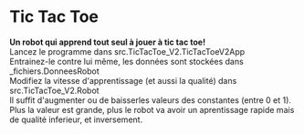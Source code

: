 <h1>Tic Tac Toe</h1>
<strong>Un robot qui apprend tout seul à jouer à tic tac toe!</strong><br>Lancez le programme dans src.TicTacToe_V2.TicTacToeV2App<br>
Entrainez-le contre lui même, les données sont stockées dans _fichiers.DonneesRobot<br>
Modifiez la vitesse d'apprentissage (et aussi la qualité) dans src.TicTacToe_V2.Robot<br>
Il suffit d'augmenter ou de baisserles valeurs des constantes (entre 0 et 1).<br>
Plus la valeur est grande, plus le robot va avoir un aprentissage rapide mais de qualité inferieur, et inversement.
